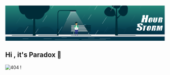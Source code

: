 ![logo](https://github.com/Mr-Paradoxc/Mr-Paradoxc/blob/main/54b6c068097599.5b50bca476b9b-1123606136.gif)

## Hi , it's Paradox 👋

<!--
**Mr-Paradoxc/Mr-Paradoxc** is a ✨ _special_ ✨ repository because its `README.md` (this file) appears on your GitHub profile.

Here are some ideas to get you started:

- 🔭 I’m currently working on ...
- 🌱 I’m currently learning ...
- 👯 I’m looking to collaborate on ...
- 🤔 I’m looking for help with ...
- 💬 Ask me about ...
- 📫 How to reach me: ...
- 😄 Pronouns: ...
- ⚡ Fun fact: ...
-->
<img align="center" alt=" 404 ! " width="400" src="https://external-content.duckduckgo.com/iu/?u=https%3A%2F%2Fgifdb.com%2Fimages%2Fhigh%2Fcartoon-character-louise-belcher-coding-is-fun-ctmkcciuc1gyxos2.gif&f=1&nofb=1&ipt=7b398eafbae50c8f2279328352f5b0c29a75e3c491567bbeb6ad48c6e04c13de&ipo=images">
